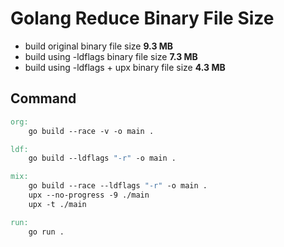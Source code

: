 # Golang Reduce Binary File Size

+ build original binary file size **9.3 MB**
+ build using -ldflags binary file size **7.3 MB**
+ build using -ldflags + upx binary file size **4.3 MB**

## Command

```makefile
org:
	go build --race -v -o main .

ldf:
	go build --ldflags "-r" -o main .

mix:
	go build --race --ldflags "-r" -o main .
	upx --no-progress -9 ./main
	upx -t ./main

run:
	go run .
```
